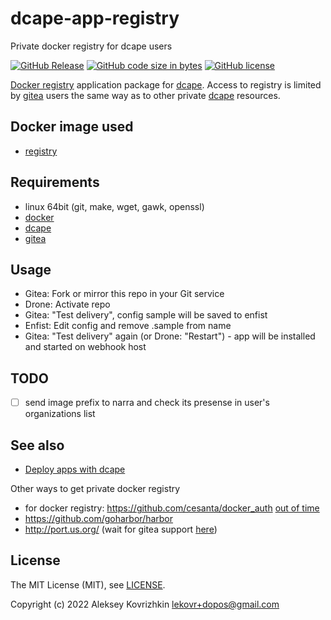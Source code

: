 # dcape-app-registry
Private docker registry for dcape users

[![GitHub Release][1]][2] [![GitHub code size in bytes][3]]() [![GitHub license][4]][5]

[1]: https://img.shields.io/github/release/dopos/dcape-app-registry.svg
[2]: https://github.com/dopos/dcape-app-registry/releases
[3]: https://img.shields.io/github/languages/code-size/dopos/dcape-app-registry.svg
[4]: https://img.shields.io/github/license/dopos/dcape-app-registry.svg
[5]: LICENSE

[Docker registry](https://github.com/distribution/distribution) application package for [dcape](https://github.com/dopos/dcape).
Access to registry is limited by [gitea](https://gitea.io) users the same way as to other private [dcape](https://github.com/dopos/dcape) resources.

## Docker image used

* [registry](https://hub.docker.com/_/registry)

## Requirements

* linux 64bit (git, make, wget, gawk, openssl)
* [docker](http://docker.io)
* [dcape](https://github.com/dopos/dcape)
* [gitea](https://gitea.io)

## Usage

* Gitea: Fork or mirror this repo in your Git service
* Drone: Activate repo
* Gitea: "Test delivery", config sample will be saved to enfist
* Enfist: Edit config and remove .sample from name
* Gitea: "Test delivery" again (or Drone: "Restart") - app will be installed and started on webhook host

## TODO

* [ ] send image prefix to narra and check its presense in user's organizations list

## See also

* [Deploy apps with dcape](https://dopos.github.io/dcape/usage/apps/)

Other ways to get private docker registry

* for docker registry: https://github.com/cesanta/docker_auth [out of time](https://github.com/cesanta/docker_auth/issues/288#issuecomment-702931777)
* https://github.com/goharbor/harbor
* http://port.us.org/ (wait for gitea support [here](http://port.us.org/features/oauth.html))

## License

The MIT License (MIT), see [LICENSE](LICENSE).

Copyright (c) 2022 Aleksey Kovrizhkin <lekovr+dopos@gmail.com>
